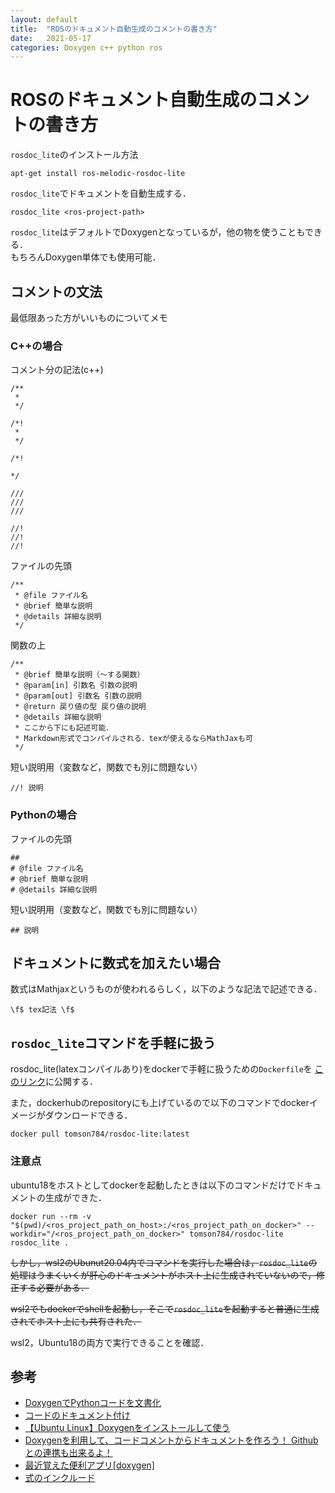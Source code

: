```yaml
---
layout: default
title:  "ROSのドキュメント自動生成のコメントの書き方"
date:   2021-05-17
categories: Doxygen c++ python ros
---
```


# ROSのドキュメント自動生成のコメントの書き方

`rosdoc_lite`のインストール方法

```
apt-get install ros-melodic-rosdoc-lite
```

`rosdoc_lite`でドキュメントを自動生成する．

```
rosdoc_lite <ros-project-path>
```

`rosdoc_lite`はデフォルトでDoxygenとなっているが，他の物を使うこともできる．  
もちろんDoxygen単体でも使用可能．

## コメントの文法

最低限あった方がいいものについてメモ

### C++の場合

コメント分の記法(c++)
```
/**
 * 
 */
```
```
/*!
 * 
 */
 ```
```
/*!

*/
```
```
///
///
///
```
```
//!
//!
//!
```

ファイルの先頭
```
/**
 * @file ファイル名
 * @brief 簡単な説明
 * @details 詳細な説明
 */
```

関数の上
```
/**
 * @brief 簡単な説明（～する関数）
 * @param[in] 引数名 引数の説明
 * @param[out] 引数名 引数の説明
 * @return 戻り値の型 戻り値の説明
 * @details 詳細な説明
 * ここから下にも記述可能．
 * Markdown形式でコンパイルされる．texが使えるならMathJaxも可
 */
```

短い説明用（変数など，関数でも別に問題ない）
```
//! 説明
```

### Pythonの場合

ファイルの先頭
```
##
# @file ファイル名
# @brief 簡単な説明
# @details 詳細な説明
```

短い説明用（変数など，関数でも別に問題ない）
```
## 説明
```

## ドキュメントに数式を加えたい場合

数式はMathjaxというものが使われるらしく，以下のような記法で記述できる．

```
\f$ tex記法 \f$
```

## `rosdoc_lite`コマンドを手軽に扱う


rosdoc_lite(latexコンパイルあり)をdockerで手軽に扱うための`Dockerfile`を
[このリンク](https://github.com/tomson784/ros_tutorial/blob/main/rosdoc_lite_env/Dockerfile)に公開する．

また，dockerhubのrepositoryにも上げているので以下のコマンドでdockerイメージがダウンロードできる．

```
docker pull tomson784/rosdoc-lite:latest
```

### 注意点

ubuntu18をホストとしてdockerを起動したときは以下のコマンドだけでドキュメントの生成ができた．

```
docker run --rm -v "$(pwd)/<ros_project_path_on_host>:/<ros_project_path_on_docker>" --workdir="/<ros_project_path_on_docker>" tomson784/rosdoc-lite rosdoc_lite .
```

~~しかし，wsl2のUbunut20.04内でコマンドを実行した場合は，`rosdoc_lite`の処理はうまくいくが肝心のドキュメントがホスト上に生成されていないので，修正する必要がある．~~

~~wsl2でもdockerでshellを起動し，そこで`rosdoc_lite`を起動すると普通に生成されてホスト上にも共有された．~~

wsl2，Ubuntu18の両方で実行できることを確認．

## 参考
- [DoxygenでPythonコードを文書化](https://campkougaku.com/2020/02/20/python-doxygen/)
- [コードのドキュメント付け](http://www.doxygen.jp/docblocks.html)
- [【Ubuntu Linux】Doxygenをインストールして使う](https://www.yokoweb.net/2020/06/29/ubuntu-linux-doxygen-install/)
- [Doxygenを利用して、コードコメントからドキュメントを作ろう！ Githubとの連携も出来るよ！](https://qiita.com/developer-kikikaikai/items/3984606dbdbf2bbbe74e)
- [最近覚えた便利アプリ[doxygen]](https://qiita.com/wakaba130/items/faa6671bd5c954cb2d02)
- [式のインクルード](http://www.doxygen.jp/formulas.html)
